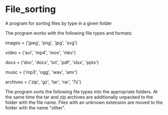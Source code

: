 # File_sorting
A program for sorting files by type in a given folder

The program works with the following file types and formats:

images = ('jpeg', 'png', 'jpg', 'svg')

video = ('avi', 'mp4', 'mov', 'mkv')

docs = ('doc', 'docx', 'txt', 'pdf', 'xlsx', 'pptx')

music = ('mp3', 'ogg', 'wav', 'amr')

archives = ('zip', 'gz', 'tar', 'rar', '7z')

The program sorts the following file types into the appropriate folders.
At the same time the tar and zip archives are additionally unpacked to the folder with the file name.
Files with an unknown extension are moved to the folder with the name "other".
